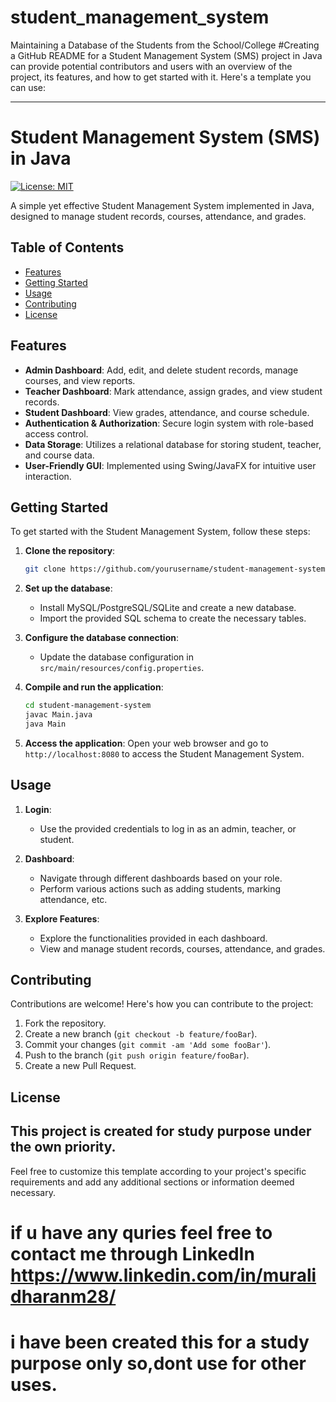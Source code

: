 # student_management_system
Maintaining a Database of the Students from the School/College
#Creating a GitHub README for a Student Management System (SMS) project in Java can provide potential contributors and users with an overview of the project, its features, and how to get started with it. Here's a template you can use:

---

# Student Management System (SMS) in Java

[![License: MIT](https://img.shields.io/badge/License-MIT-yellow.svg)](https://opensource.org/licenses/MIT)

A simple yet effective Student Management System implemented in Java, designed to manage student records, courses, attendance, and grades.

## Table of Contents

- [Features](#features)
- [Getting Started](#getting-started)
- [Usage](#usage)
- [Contributing](#contributing)
- [License](#license)

## Features

- **Admin Dashboard**: Add, edit, and delete student records, manage courses, and view reports.
- **Teacher Dashboard**: Mark attendance, assign grades, and view student records.
- **Student Dashboard**: View grades, attendance, and course schedule.
- **Authentication & Authorization**: Secure login system with role-based access control.
- **Data Storage**: Utilizes a relational database for storing student, teacher, and course data.
- **User-Friendly GUI**: Implemented using Swing/JavaFX for intuitive user interaction.

## Getting Started

To get started with the Student Management System, follow these steps:

1. **Clone the repository**:
   ```bash
   git clone https://github.com/yourusername/student-management-system.git
   ```

2. **Set up the database**:
   - Install MySQL/PostgreSQL/SQLite and create a new database.
   - Import the provided SQL schema to create the necessary tables.

3. **Configure the database connection**:
   - Update the database configuration in `src/main/resources/config.properties`.

4. **Compile and run the application**:
   ```bash
   cd student-management-system
   javac Main.java
   java Main
   ```

5. **Access the application**:
   Open your web browser and go to `http://localhost:8080` to access the Student Management System.

## Usage

1. **Login**:
   - Use the provided credentials to log in as an admin, teacher, or student.

2. **Dashboard**:
   - Navigate through different dashboards based on your role.
   - Perform various actions such as adding students, marking attendance, etc.

3. **Explore Features**:
   - Explore the functionalities provided in each dashboard.
   - View and manage student records, courses, attendance, and grades.

## Contributing

Contributions are welcome! Here's how you can contribute to the project:

1. Fork the repository.
2. Create a new branch (`git checkout -b feature/fooBar`).
3. Commit your changes (`git commit -am 'Add some fooBar'`).
4. Push to the branch (`git push origin feature/fooBar`).
5. Create a new Pull Request.

## License

This project is created for study purpose under the own priority.
---

Feel free to customize this template according to your project's specific requirements and add any additional sections or information deemed necessary.
# if u have any quries feel free to contact me through LinkedIn https://www.linkedin.com/in/muralidharanm28/
# i have been created this for a study purpose only so,dont use for other uses.
